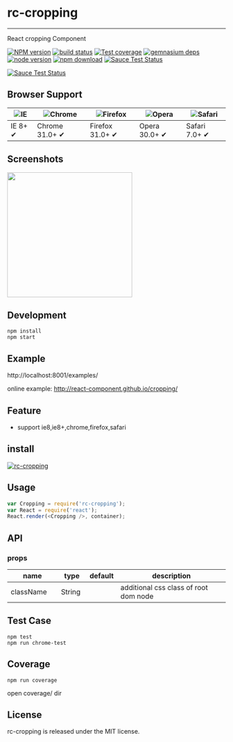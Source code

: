 # rc-cropping
---

React cropping Component


[![NPM version][npm-image]][npm-url]
[![build status][travis-image]][travis-url]
[![Test coverage][coveralls-image]][coveralls-url]
[![gemnasium deps][gemnasium-image]][gemnasium-url]
[![node version][node-image]][node-url]
[![npm download][download-image]][download-url]
[![Sauce Test Status](https://saucelabs.com/buildstatus/rc-cropping)](https://saucelabs.com/u/rc-cropping)

[![Sauce Test Status](https://saucelabs.com/browser-matrix/rc-cropping.svg)](https://saucelabs.com/u/rc-cropping)

[npm-image]: http://img.shields.io/npm/v/rc-cropping.svg?style=flat-square
[npm-url]: http://npmjs.org/package/rc-cropping
[travis-image]: https://img.shields.io/travis/react-component/cropping.svg?style=flat-square
[travis-url]: https://travis-ci.org/react-component/cropping
[coveralls-image]: https://img.shields.io/coveralls/react-component/cropping.svg?style=flat-square
[coveralls-url]: https://coveralls.io/r/react-component/cropping?branch=master
[gemnasium-image]: http://img.shields.io/gemnasium/react-component/cropping.svg?style=flat-square
[gemnasium-url]: https://gemnasium.com/react-component/cropping
[node-image]: https://img.shields.io/badge/node.js-%3E=_0.10-green.svg?style=flat-square
[node-url]: http://nodejs.org/download/
[download-image]: https://img.shields.io/npm/dm/rc-cropping.svg?style=flat-square
[download-url]: https://npmjs.org/package/rc-cropping


## Browser Support

|![IE](https://raw.github.com/alrra/browser-logos/master/internet-explorer/internet-explorer_48x48.png) | ![Chrome](https://raw.github.com/alrra/browser-logos/master/chrome/chrome_48x48.png) | ![Firefox](https://raw.github.com/alrra/browser-logos/master/firefox/firefox_48x48.png) | ![Opera](https://raw.github.com/alrra/browser-logos/master/opera/opera_48x48.png) | ![Safari](https://raw.github.com/alrra/browser-logos/master/safari/safari_48x48.png)|
| --- | --- | --- | --- | --- |
| IE 8+ ✔ | Chrome 31.0+ ✔ | Firefox 31.0+ ✔ | Opera 30.0+ ✔ | Safari 7.0+ ✔ |

## Screenshots

<img src="https://zos.alipayobjects.com/rmsportal/vrydErgwuwLzNpQ.png" width="288"/>


## Development

```
npm install
npm start
```

## Example

http://localhost:8001/examples/


online example: http://react-component.github.io/cropping/


## Feature

* support ie8,ie8+,chrome,firefox,safari


## install


[![rc-cropping](https://nodei.co/npm/rc-cropping.png)](https://npmjs.org/package/rc-cropping)


## Usage

```js
var Cropping = require('rc-cropping');
var React = require('react');
React.render(<Cropping />, container);
```

## API

### props

<table class="table table-bordered table-striped">
    <thead>
    <tr>
        <th style="width: 100px;">name</th>
        <th style="width: 50px;">type</th>
        <th style="width: 50px;">default</th>
        <th>description</th>
    </tr>
    </thead>
    <tbody>
        <tr>
          <td>className</td>
          <td>String</td>
          <td></td>
          <td>additional css class of root dom node</td>
        </tr>
    </tbody>
</table>


## Test Case

```
npm test
npm run chrome-test
```

## Coverage

```
npm run coverage
```

open coverage/ dir

## License

rc-cropping is released under the MIT license.
